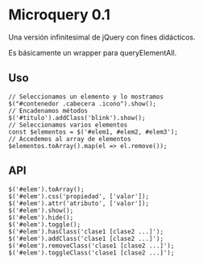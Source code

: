 # Microquery 0.1

Una versión infinitesimal de jQuery con fines didácticos.

Es básicamente un wrapper para queryElementAll.

## Uso

	// Seleccionamos un elemento y lo mostramos
	$("#contenedor .cabecera .icono").show();
	// Encadenamos métodos
	$('#titulo').addClass('blink').show();
	// Seleccionamos varios elementos
	const $elementos = $('#elem1, #elem2, #elem3');
	// Accedemos al array de elementos
	$elementos.toArray().map(el => el.remove());

## API

	$('#elem').toArray();
	$('#elem').css('propiedad', ['valor']);
	$('#elem').attr('atributo', ['valor']);
	$('#elem').show();
	$('#elem').hide();
	$('#elem').toggle();
	$('#elem').hasClass('clase1 [clase2 ...]');
	$('#elem').addClass('clase1 [clase2 ...]');
	$('#elem').removeClass('clase1 [clase2 ...]');
	$('#elem').toggleClass('clase1 [clase2 ...]');